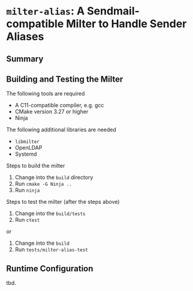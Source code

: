 # `milter-alias`: A Sendmail-compatible Milter to Handle Sender Aliases

## Summary

## Building and Testing the Milter

The following tools are required

 - A C11-compatible compiler, e.g. gcc
 - CMake version 3.27 or higher
 - Ninja

The following additional libraries are needed
 - `libmilter`
 - OpenLDAP
 - Systemd

Steps to build the milter

 1. Change into the `build` directory
 2. Run `cmake -G Ninja ..`
 3. Run `ninja`

Steps to test the milter (after the steps above)

 1. Change into the `build/tests`
 2. Run `ctest`

or

 1. Change into the `build`
 2. Run `tests/milter-alias-test`

## Runtime Configuration

tbd.

